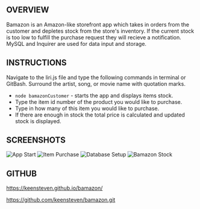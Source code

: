 ## OVERVIEW

Bamazon is an Amazon-like storefront app which takes in orders from the customer and depletes stock from the store's inventory. If the current stock is too low to fulfill the purchase request they will recieve a notification. MySQL and Inquirer are used for data input and storage.

## INSTRUCTIONS

Navigate to the liri.js file and type the following commands in terminal or GitBash. Surround the artist, song, or movie name with quotation marks.

   * `node bamazonCustomer` - starts the app and displays items stock.
   * Type the item id number of the product you would like to purchase.
   * Type in how many of this item you would like to purchase.
   * If there are enough in stock the total price is calculated and updated stock is displayed.
   
## SCREENSHOTS
![App Start](https://keensteven.github.io/bamazon/screenshots/bamazon1.PNG)
![Item Purchase](https://keensteven.github.io/bamazon/screenshots/bamazon2.PNG)
![Database Setup](https://keensteven.github.io/bamazon/screenshots/bamazon3.PNG)
![Bamazon Stock](https://keensteven.github.io/bamazon/screenshots/bamazon4.PNG)

## GITHUB
https://keensteven.github.io/bamazon/

https://github.com/keensteven/bamazon.git
